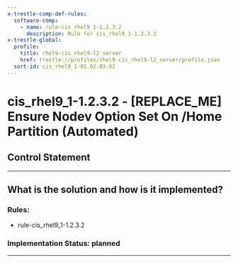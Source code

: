 ```yaml
---
x-trestle-comp-def-rules:
  software-comp:
    - name: rule-cis_rhel9_1-1.2.3.2
      description: Rule for cis_rhel9_1-1.2.3.2
x-trestle-global:
  profile:
    title: rhel9-cis_rhel9-l2_server
    href: trestle://profiles/rhel9-cis_rhel9-l2_server/profile.json
  sort-id: cis_rhel9_1-01.02.03.02
---
```


# cis_rhel9_1-1.2.3.2 - \[REPLACE_ME\] Ensure Nodev Option Set On /Home Partition (Automated)

## Control Statement

______________________________________________________________________

## What is the solution and how is it implemented?

<!-- For implementation status enter one of: implemented, partial, planned, alternative, not-applicable -->

<!-- Note that the list of rules under ### Rules: is read-only and changes will not be captured after assembly to JSON -->

<!-- Add control implementation description here for control: cis_rhel9_1-1.2.3.2 -->

### Rules:

  - rule-cis_rhel9_1-1.2.3.2

### Implementation Status: planned

______________________________________________________________________
